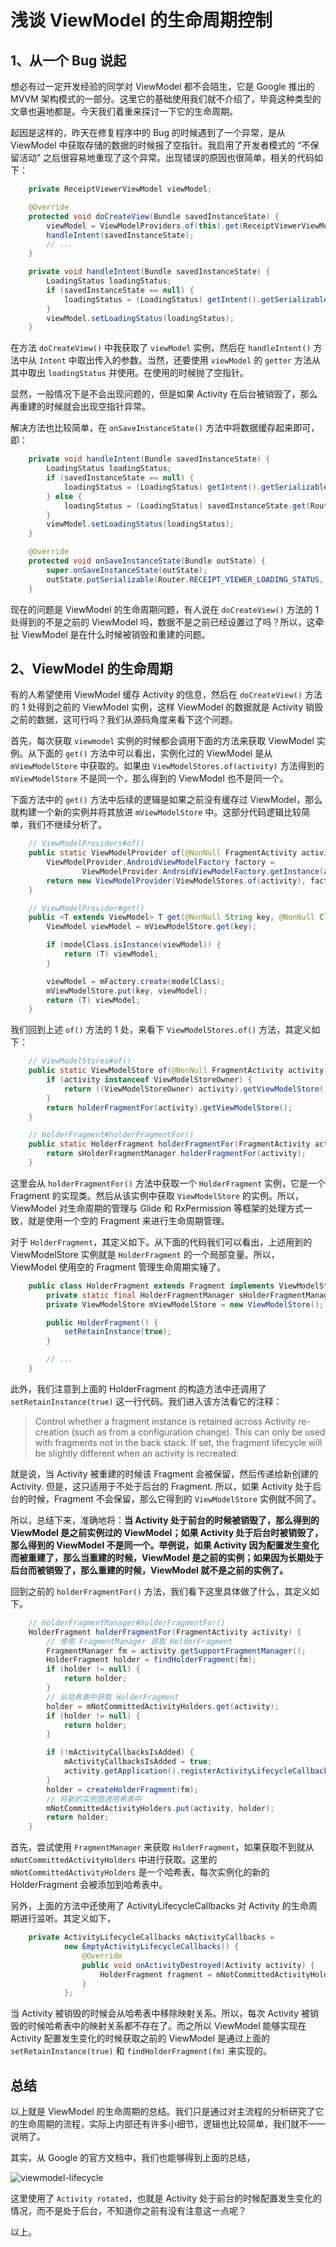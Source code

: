 # 浅谈 ViewModel 的生命周期控制

## 1、从一个 Bug 说起

想必有过一定开发经验的同学对 ViewModel 都不会陌生，它是 Google 推出的 MVVM 架构模式的一部分。这里它的基础使用我们就不介绍了，毕竟这种类型的文章也遍地都是。今天我们着重来探讨一下它的生命周期。

起因是这样的，昨天在修复程序中的 Bug 的时候遇到了一个异常，是从 ViewModel 中获取存储的数据的时候报了空指针。我启用了开发者模式的 “不保留活动” 之后很容易地重现了这个异常。出现错误的原因也很简单，相关的代码如下：

```java
    private ReceiptViewerViewModel viewModel;

    @Override
    protected void doCreateView(Bundle savedInstanceState) {
        viewModel = ViewModelProviders.of(this).get(ReceiptViewerViewModel.class); // 1
        handleIntent(savedInstanceState);
        // ... 
    }

    private void handleIntent(Bundle savedInstanceState) {
        LoadingStatus loadingStatus;
        if (savedInstanceState == null) {
            loadingStatus = (LoadingStatus) getIntent().getSerializableExtra(Router.RECEIPT_VIEWER_LOADING_STATUS);
        }
        viewModel.setLoadingStatus(loadingStatus);
    }
```

在方法 `doCreateView()` 中我获取了 `viewModel` 实例，然后在 `handleIntent()` 方法中从 `Intent` 中取出传入的参数。当然，还要使用 `viewModel` 的 `getter` 方法从其中取出 `loadingStatus` 并使用。在使用的时候抛了空指针。

显然，一般情况下是不会出现问题的，但是如果 Activity 在后台被销毁了，那么再重建的时候就会出现空指针异常。

解决方法也比较简单，在 `onSaveInstanceState()` 方法中将数据缓存起来即可，即：

```java
    private void handleIntent(Bundle savedInstanceState) {
        LoadingStatus loadingStatus;
        if (savedInstanceState == null) {
            loadingStatus = (LoadingStatus) getIntent().getSerializableExtra(Router.RECEIPT_VIEWER_LOADING_STATUS);
        } else {
            loadingStatus = (LoadingStatus) savedInstanceState.get(Router.RECEIPT_VIEWER_LOADING_STATUS);
        }
        viewModel.setLoadingStatus(loadingStatus);
    }

    @Override
    protected void onSaveInstanceState(Bundle outState) {
        super.onSaveInstanceState(outState);
        outState.putSerializable(Router.RECEIPT_VIEWER_LOADING_STATUS, viewModel.getLoadingStatus());
    }
```

现在的问题是 ViewModel 的生命周期问题，有人说在 `doCreateView()` 方法的 1 处得到的不是之前的 ViewModel 吗，数据不是之前已经设置过了吗？所以，这牵扯 ViewModel 是在什么时候被销毁和重建的问题。

## 2、ViewModel 的生命周期

有的人希望使用 ViewModel 缓存 Activity 的信息，然后在 `doCreateView()` 方法的 1 处得到之前的 ViewModel 实例，这样 ViewModel 的数据就是 Activity 销毁之前的数据，这可行吗？我们从源码角度来看下这个问题。

首先，每次获取 `viewmodel` 实例的时候都会调用下面的方法来获取 ViewModel 实例。从下面的 `get()` 方法中可以看出，实例化过的 ViewModel 是从 `mViewModelStore` 中获取的。如果由 `ViewModelStores.of(activity)` 方法得到的 `mViewModelStore` 不是同一个，那么得到的 ViewModel 也不是同一个。

下面方法中的 `get()` 方法中后续的逻辑是如果之前没有缓存过 ViewModel，那么就构建一个新的实例并将其放进 `mViewModelStore` 中。这部分代码逻辑比较简单，我们不继续分析了。

```java
    // ViewModelProviders#of()
    public static ViewModelProvider of(@NonNull FragmentActivity activity) {
        ViewModelProvider.AndroidViewModelFactory factory =
                ViewModelProvider.AndroidViewModelFactory.getInstance(activity);
        return new ViewModelProvider(ViewModelStores.of(activity), factory); // 1
    }

    // ViewModelProvider#get()
    public <T extends ViewModel> T get(@NonNull String key, @NonNull Class<T> modelClass) {
        ViewModel viewModel = mViewModelStore.get(key);

        if (modelClass.isInstance(viewModel)) {
            return (T) viewModel;
        }

        viewModel = mFactory.create(modelClass);
        mViewModelStore.put(key, viewModel);
        return (T) viewModel;
    }
```

我们回到上述 `of()` 方法的 1 处，来看下 `ViewModelStores.of()` 方法，其定义如下：

```java
    // ViewModelStores#of()
    public static ViewModelStore of(@NonNull FragmentActivity activity) {
        if (activity instanceof ViewModelStoreOwner) {
            return ((ViewModelStoreOwner) activity).getViewModelStore();
        }
        return holderFragmentFor(activity).getViewModelStore();
    }

    // HolderFragment#holderFragmentFor()
    public static HolderFragment holderFragmentFor(FragmentActivity activity) {
        return sHolderFragmentManager.holderFragmentFor(activity);
    }
```

这里会从 `holderFragmentFor()` 方法中获取一个 `HolderFragment` 实例，它是一个 Fragment 的实现类。然后从该实例中获取 `ViewModelStore` 的实例。所以，ViewModel 对生命周期的管理与 Glide 和 RxPermission 等框架的处理方式一致，就是使用一个空的 Fragment 来进行生命周期管理。

对于 `HolderFragment`，其定义如下。从下面的代码我们可以看出，上述用到的 ViewModelStore 实例就是 `HolderFragment` 的一个局部变量。所以，ViewModel 使用空的 Fragment 管理生命周期实锤了。

```java
    public class HolderFragment extends Fragment implements ViewModelStoreOwner {
        private static final HolderFragmentManager sHolderFragmentManager = new HolderFragmentManager();
        private ViewModelStore mViewModelStore = new ViewModelStore();

        public HolderFragment() {
            setRetainInstance(true);
        }

        // ...
    }
```

此外，我们注意到上面的 HolderFragment 的构造方法中还调用了 `setRetainInstance(true)` 这一行代码。我们进入该方法看它的注释：

> Control whether a fragment instance is retained across Activity
> re-creation (such as from a configuration change).  This can only
> be used with fragments not in the back stack.  If set, the fragment
> lifecycle will be slightly different when an activity is recreated:

就是说，当 Activity 被重建的时候该 Fragment 会被保留，然后传递给新创建的 Activity. 但是，这只适用于不处于后台的 Fragment. 所以，如果 Activity 处于后台的时候，Fragment 不会保留，那么它得到的 `ViewModelStore` 实例就不同了。

所以，总结下来，准确地将：**当 Activity 处于前台的时候被销毁了，那么得到的 ViewModel 是之前实例过的 ViewModel；如果 Activity 处于后台时被销毁了，那么得到的 ViewModel 不是同一个。举例说，如果 Activity 因为配置发生变化而被重建了，那么当重建的时候，ViewModel 是之前的实例；如果因为长期处于后台而被销毁了，那么重建的时候，ViewModel 就不是之前的实例了。**

回到之前的 `holderFragmentFor()` 方法，我们看下这里具体做了什么，其定义如下。

```java
    // HolderFragmentManager#holderFragmentFor()
    HolderFragment holderFragmentFor(FragmentActivity activity) {
        // 使用 FragmentManager 获取 HolderFragment
        FragmentManager fm = activity.getSupportFragmentManager();
        HolderFragment holder = findHolderFragment(fm);
        if (holder != null) {
            return holder;
        }
        // 从哈希表中获取 HolderFragment
        holder = mNotCommittedActivityHolders.get(activity);
        if (holder != null) {
            return holder;
        }

        if (!mActivityCallbacksIsAdded) {
            mActivityCallbacksIsAdded = true;
            activity.getApplication().registerActivityLifecycleCallbacks(mActivityCallbacks);
        }
        holder = createHolderFragment(fm);
        // 将新的实例放进哈希表中
        mNotCommittedActivityHolders.put(activity, holder);
        return holder;
    }
```

首先，尝试使用 `FragmentManager` 来获取 `HolderFragment`，如果获取不到就从 `mNotCommittedActivityHolders` 中进行获取。这里的 `mNotCommittedActivityHolders` 是一个哈希表，每次实例化的新的 HolderFragment 会被添加到哈希表中。

另外，上面的方法中还使用了 ActivityLifecycleCallbacks 对 Activity 的生命周期进行监听。其定义如下，

```java
    private ActivityLifecycleCallbacks mActivityCallbacks =
            new EmptyActivityLifecycleCallbacks() {
                @Override
                public void onActivityDestroyed(Activity activity) {
                    HolderFragment fragment = mNotCommittedActivityHolders.remove(activity);
                }
            };
```

当 Activity 被销毁的时候会从哈希表中移除映射关系。所以，每次 Activity 被销毁的时候哈希表中的映射关系都不存在了。而之所以 ViewModel 能够实现在 Activity 配置发生变化的时候获取之前的 ViewModel 是通过上面的 `setRetainInstance(true)` 和 `findHolderFragment(fm)` 来实现的。

## 总结

以上就是 ViewModel 的生命周期的总结。我们只是通过对主流程的分析研究了它的生命周期的流程，实际上内部还有许多小细节，逻辑也比较简单，我们就不一一说明了。

其实，从 Google 的官方文档中，我们也能够得到上面的总结，

![viewmodel-lifecycle](res/viewmodel-lifecycle.png)

这里使用了 `Activity rotated`，也就是 Activity 处于前台的时候配置发生变化的情况，而不是处于后台，不知道你之前有没有注意这一点呢？

以上。

